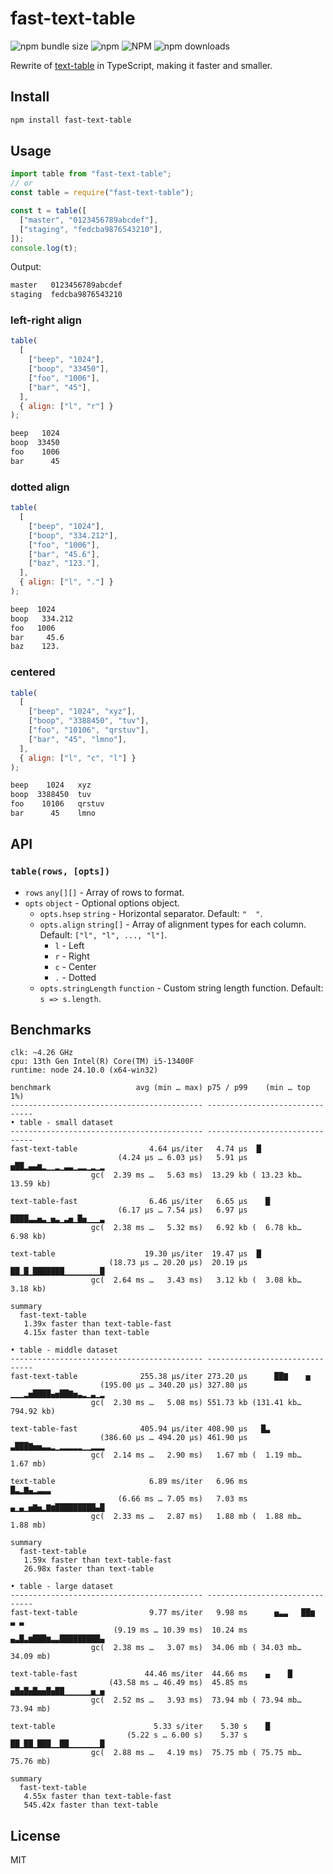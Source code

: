 # fast-text-table

![npm bundle size](https://img.shields.io/bundlephobia/min/fast-text-table) ![npm](https://img.shields.io/npm/v/fast-text-table) ![NPM](https://img.shields.io/npm/l/fast-text-table) ![npm downloads](https://img.shields.io/npm/dt/fast-text-table)  

Rewrite of [text-table](https://www.npmjs.com/package/text-table) in TypeScript, making it faster and smaller.

## Install

```sh
npm install fast-text-table
```

## Usage

```js
import table from "fast-text-table";
// or
const table = require("fast-text-table");

const t = table([
  ["master", "0123456789abcdef"],
  ["staging", "fedcba9876543210"],
]);
console.log(t);
```

Output:

```txt
master   0123456789abcdef
staging  fedcba9876543210
```

### left-right align

```js
table(
  [
    ["beep", "1024"],
    ["boop", "33450"],
    ["foo", "1006"],
    ["bar", "45"],
  ],
  { align: ["l", "r"] }
);
```

```txt
beep   1024
boop  33450
foo    1006
bar      45
```

### dotted align

```js
table(
  [
    ["beep", "1024"],
    ["boop", "334.212"],
    ["foo", "1006"],
    ["bar", "45.6"],
    ["baz", "123."],
  ],
  { align: ["l", "."] }
);
```

```txt
beep  1024
boop   334.212
foo   1006
bar     45.6
baz    123.
```

### centered

```js
table(
  [
    ["beep", "1024", "xyz"],
    ["boop", "3388450", "tuv"],
    ["foo", "10106", "qrstuv"],
    ["bar", "45", "lmno"],
  ],
  { align: ["l", "c", "l"] }
);
```

```txt
beep    1024   xyz
boop  3388450  tuv
foo    10106   qrstuv
bar      45    lmno
```

## API

### `table(rows, [opts])`

- `rows` `any[][]` - Array of rows to format.
- `opts` `object` - Optional options object.
  - `opts.hsep` `string` - Horizontal separator. Default: `"  "`.
  - `opts.align` `string[]` - Array of alignment types for each column. Default: `["l", "l", ..., "l"]`.
    - `l` - Left
    - `r` - Right
    - `c` - Center
    - `.` - Dotted
  - `opts.stringLength` `function` - Custom string length function. Default: `s => s.length`.

## Benchmarks

```
clk: ~4.26 GHz
cpu: 13th Gen Intel(R) Core(TM) i5-13400F
runtime: node 24.10.0 (x64-win32)

benchmark                   avg (min … max) p75 / p99    (min … top 1%)
------------------------------------------- -------------------------------
• table - small dataset
------------------------------------------- -------------------------------
fast-text-table                4.64 µs/iter   4.74 µs  █
                        (4.24 µs … 6.03 µs)   5.91 µs ▅██▂▄▄▆▂▁▁▂▁▃▃▁▂▂▁▂▁▂
                  gc(  2.39 ms …   5.63 ms)  13.29 kb ( 13.23 kb… 13.59 kb)

text-table-fast                6.46 µs/iter   6.65 µs    █
                        (6.17 µs … 7.54 µs)   6.97 µs ████▃▃▅▃▁▅▃▁▃▅▁█▅▁▁▁▃
                  gc(  2.38 ms …   5.32 ms)   6.92 kb (  6.78 kb…  6.98 kb)

text-table                    19.30 µs/iter  19.47 µs  █
                      (18.73 µs … 20.20 µs)  20.19 µs ██▁█▁███████▁▁▁▁▁▁▁▁█
                  gc(  2.64 ms …   3.43 ms)   3.12 kb (  3.08 kb…  3.18 kb)

summary
  fast-text-table
   1.39x faster than text-table-fast
   4.15x faster than text-table

• table - middle dataset
------------------------------------------- -------------------------------
fast-text-table              255.38 µs/iter 273.20 µs      ██▇    ▅        
                    (195.00 µs … 340.20 µs) 327.80 µs ▁▁▁▂▅████▄▅██▇▅▃▂▁▃▁▂
                  gc(  2.30 ms …   5.08 ms) 551.73 kb (131.41 kb…794.92 kb)

text-table-fast              405.94 µs/iter 408.90 µs   █▃
                    (386.60 µs … 494.20 µs) 461.90 µs ▃███▇▅▅▃▃▂▁▂▂▂▂▂▁▁▂▂▂
                  gc(  2.14 ms …   2.90 ms)   1.67 mb (  1.19 mb…  1.67 mb)

text-table                     6.89 ms/iter   6.96 ms           █▃▂▇▄▂▃▃▃
                        (6.66 ms … 7.05 ms)   7.03 ms ▄▁▄▁▅▇▅▂▇▆█████████▄█
                  gc(  2.33 ms …   2.87 ms)   1.88 mb (  1.88 mb…  1.88 mb)

summary
  fast-text-table
   1.59x faster than text-table-fast
   26.98x faster than text-table

• table - large dataset
------------------------------------------- -------------------------------
fast-text-table                9.77 ms/iter   9.98 ms      ▅▃▃   ██▆  ▃ ▃  
                       (9.19 ms … 10.39 ms)  10.24 ms ▄▃█▃▆███▆▃▃█████████▄
                  gc(  2.38 ms …   3.07 ms)  34.06 mb ( 34.03 mb… 34.09 mb)

text-table-fast               44.46 ms/iter  44.66 ms    ▄    █
                      (43.58 ms … 46.49 ms)  45.85 ms ▅█▅█▅█▅▅█▅██▁▁▁▁▁▁▅▁▅
                  gc(  2.52 ms …   3.93 ms)  73.94 mb ( 73.94 mb… 73.94 mb)

text-table                      5.33 s/iter    5.30 s    █
                          (5.22 s … 6.00 s)    5.37 s ██▁██▁███▁▁██▁▁▁▁▁▁▁█
                  gc(  2.88 ms …   4.19 ms)  75.75 mb ( 75.75 mb… 75.76 mb)

summary
  fast-text-table
   4.55x faster than text-table-fast
   545.42x faster than text-table
```

## License

MIT
